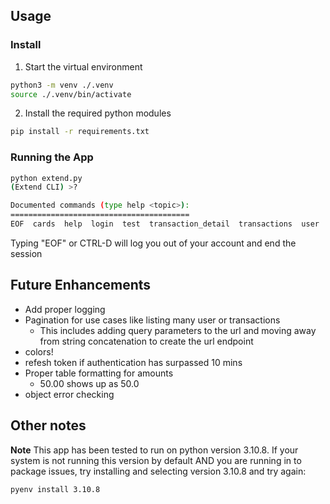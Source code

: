 ## Usage

### Install

1. Start the virtual environment

```bash
python3 -m venv ./.venv
source ./.venv/bin/activate
```

2. Install the required python modules

```bash
pip install -r requirements.txt
```

### Running the App

```bash
python extend.py
(Extend CLI) >?

Documented commands (type help <topic>):
========================================
EOF  cards  help  login  test  transaction_detail  transactions  user
```

Typing "EOF" or CTRL-D will log you out of your account and end the session

## Future Enhancements

- Add proper logging
- Pagination for use cases like listing many user or transactions
  - This includes adding query parameters to the url and moving away from string concatenation to create the url endpoint
- colors!
- refesh token if authentication has surpassed 10 mins
- Proper table formatting for amounts
  - 50.00 shows up as 50.0
- object error checking

## Other notes

**Note** This app has been tested to run on python version 3.10.8. If your system is not running this version by default AND
you are running in to package issues, try installing and selecting version 3.10.8 and try again:

```bash
pyenv install 3.10.8
```
